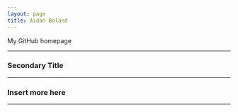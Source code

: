 ```yaml
---
layout: page
title: Aidan Boland
---
```


My GitHub homepage

***

### Secondary Title


***

### Insert more here


***


